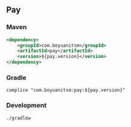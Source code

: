 ## Pay

### Maven

```xml
<dependency>
    <groupId>com.boyuanitsm</groupId>
    <artifactId>pay</artifactId>
    <version>${pay.version}</version>
</dependency>
```

### Gradle

```
complice "com.boyuanitsm:pay:${pay.version}"
```


### Development

    ./gradlew